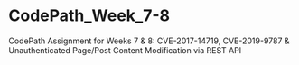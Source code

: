 # CodePath_Week_7-8
CodePath Assignment for Weeks 7 &amp; 8: CVE-2017-14719, CVE-2019-9787 &amp; Unauthenticated Page/Post Content Modification via REST API

